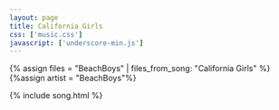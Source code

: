 ```yaml
---
layout: page
title: California Girls
css: ['music.css']
javascript: ['underscore-min.js']
---
```


{% assign files = "BeachBoys" | files_from_song: "California Girls" %}
{%assign artist = "BeachBoys"%}


{% include song.html %}
